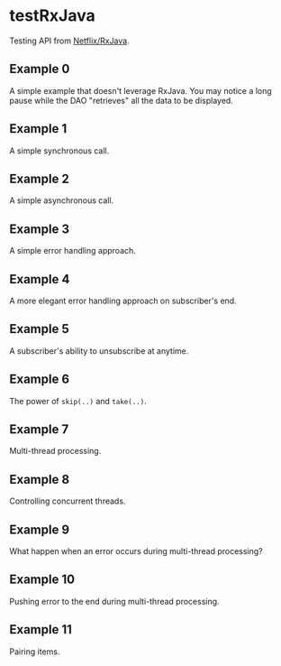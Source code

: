 # testRxJava

Testing API from [Netflix/RxJava](https://github.com/Netflix/RxJava).

## Example 0

A simple example that doesn't leverage RxJava. You may notice a long pause while the DAO "retrieves" all the data to be displayed.

## Example 1

A simple synchronous call.

## Example 2

A simple asynchronous call.

## Example 3

A simple error handling approach.

## Example 4

A more elegant error handling approach on subscriber's end.

## Example 5

A subscriber's ability to unsubscribe at anytime.

## Example 6

The power of `skip(..)` and `take(..)`.

## Example 7

Multi-thread processing.

## Example 8

Controlling concurrent threads.

## Example 9

What happen when an error occurs during multi-thread processing?

## Example 10

Pushing error to the end during multi-thread processing.

## Example 11

Pairing items.

